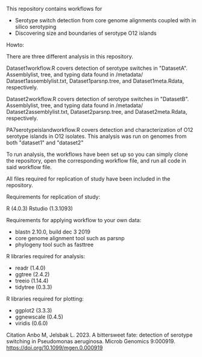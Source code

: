 This repository contains workflows for 
- Serotype switch detection from core genome alignments coupled with in silico serotyping
- Discovering size and boundaries of serotype O12 islands 
	
	
Howto: 

There are three different analysis in this repository.
 
Dataset1workflow.R covers detection of serotype switches in "DatasetA". 
Assemblylist, tree, and typing data found in /metadata/ Dataset1assemblylist.txt, Dataset1parsnp.tree, and Dataset1meta.Rdata, respectively. 

Dataset2workflow.R covers detection of serotype switches in "DatasetB". 
Assemblylist, tree, and typing data found in /metadata/ Dataset2assemblylist.txt, Dataset2parsnp.tree, and Dataset2meta.Rdata, respectively. 

PA7serotypeislandworkflow.R covers detection and characterization of O12 serotype islands in O12 isolates. 
This analysis was run on genomes from both "dataset1" and "dataset2"

To run analysis, the workflows have been set up so you can simply clone the repository, open the corresponding workflow file, and run all code in said workflow file.

All files required for replication of study have been included in the repository. 

Requirements for replication of study: 

R (4.0.3)
Rstudio (1.3.1093)

Requirements for applying workflow to your own data:

- blastn 2.10.0, build dec 3 2019 
- core genome alignment tool such as parsnp
- phylogeny tool such as fasttree 

R libraries required for analysis:

- readr (1.4.0)
- ggtree (2.4.2)
- treeio (1.14.4)
- tidytree (0.3.3)

R libraries required for plotting:

- ggplot2 (3.3.3)
- ggnewscale (0.4.5)
- viridis (0.6.0)

Citation
Anbo M, Jelsbak L. 2023. A bittersweet fate: detection of serotype switching in Pseudomonas aeruginosa. Microb Genomics 9:000919.
https://doi.org/10.1099/mgen.0.000919
